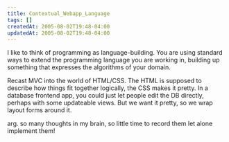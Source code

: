 ```yaml
---
title: Contextual_Webapp_Language
tags: []
createdAt: 2005-08-02T19:48-04:00
updatedAt: 2005-08-02T19:48-04:00
---
```


I like to think of programming as language-building. You are using standard ways to extend the programming language you are working in, building up something that expresses the algorithms of your domain.

Recast MVC into the world of HTML/CSS. The HTML is supposed to describe how things fit together logically, the CSS makes it pretty. In a database frontend app, you could just let people edit the DB directly, perhaps with some updateable views. But we want it pretty, so we wrap layout forms around it.

arg. so many thoughts in my brain, so little time to record them let alone implement them!

